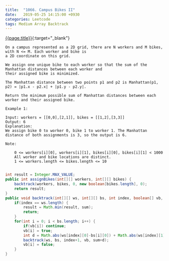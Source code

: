 ```yaml
---
title:  "1066. Campus Bikes II"
date:   2019-05-25 14:15:00 +0930
categories: Leetcode
tags: Medium Array Backtrack
---
```


[{{page.title}}](https://leetcode.com/problems/campus-bikes-ii/){:target="_blank"}

    On a campus represented as a 2D grid, there are N workers and M bikes, with N <= M. Each worker and bike is
    a 2D coordinate on this grid.

    We assign one unique bike to each worker so that the sum of the Manhattan distances between each worker and
    their assigned bike is minimized.

    The Manhattan distance between two points p1 and p2 is Manhattan(p1, p2) = |p1.x - p2.x| + |p1.y - p2.y|.

    Return the minimum possible sum of Manhattan distances between each worker and their assigned bike.

    Example 1:

    Input: workers = [[0,0],[2,1]], bikes = [[1,2],[3,3]]
    Output: 6
    Explanation:
    We assign bike 0 to worker 0, bike 1 to worker 1. The Manhattan distance of both assignments is 3, so the output is 6.

    Note:

        0 <= workers[i][0], workers[i][1], bikes[i][0], bikes[i][1] < 1000
        All worker and bike locations are distinct.
        1 <= workers.length <= bikes.length <= 10

```java

int result = Integer.MAX_VALUE;
public int assignBikes(int[][] workers, int[][] bikes) {
    backtrack(workers, bikes, 0, new boolean[bikes.length], 0);
    return result;
}
public void backtrack(int[][] ws, int[][] bs, int index, boolean[] vb, int sum) {
    if(index == ws.length) {
        result = Math.min(result, sum);
        return;
    }
    for(int i = 0; i < bs.length; i++) {
        if(vb[i]) continue;
        vb[i] = true;
        int d = Math.abs(ws[index][0]-bs[i][0]) + Math.abs(ws[index][1]-bs[i][1]);
        backtrack(ws, bs, index+1, vb, sum+d);
        vb[i] = false;
    }
}
```
